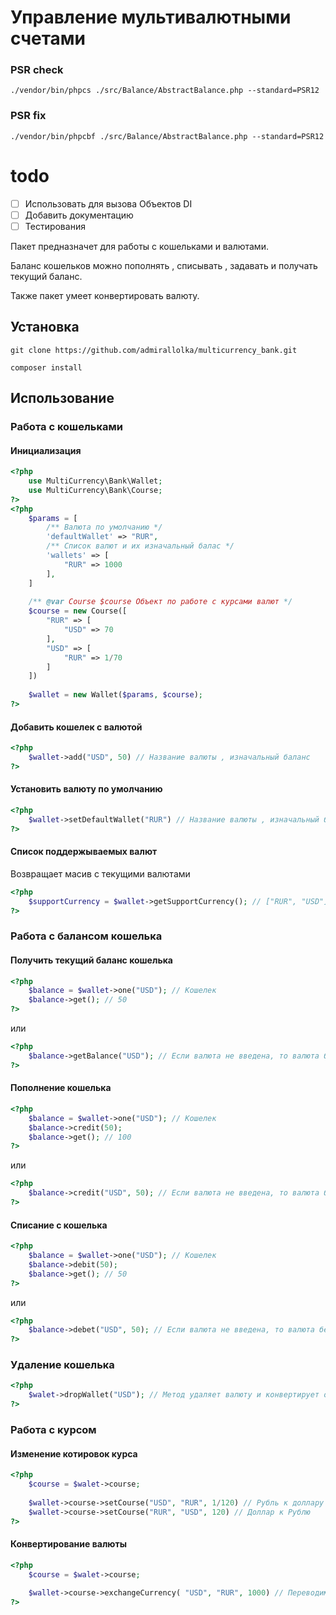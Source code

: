 # Управление мультивалютными счетами
 
### PSR check
```shell
./vendor/bin/phpcs ./src/Balance/AbstractBalance.php --standard=PSR12
```
### PSR fix
```shell
./vendor/bin/phpcbf ./src/Balance/AbstractBalance.php --standard=PSR12
```

# todo
- [ ] Использовать для вызова Объектов DI
- [ ] Добавить документацию 
- [ ] Тестирования

Пакет предназначет для работы с кошельками и валютами. 

Баланс кошельков можно пополнять , списывать , задавать и получать текущий баланс.

Также пакет умеет конвертировать валюту. 

## Установка
``` shell
git clone https://github.com/admirallolka/multicurrency_bank.git

composer install
```

## Использование

### Работа с кошельками

#### Инициализация
```php
<?php
    use MultiCurrency\Bank\Wallet;
    use MultiCurrency\Bank\Course;
?>
<?php
    $params = [
        /** Валюта по умолчанию */
        'defaultWallet' => "RUR",
        /** Список валют и их изначальный балас */ 
        'wallets' => [
            "RUR" => 1000
        ],
    ]
    
    /** @var Course $course Объект по работе с курсами валют */
    $course = new Course([
        "RUR" => [
            "USD" => 70         
        ],
        "USD" => [
            "RUR" => 1/70        
        ]
    ]) 
    
    $wallet = new Wallet($params, $course);
?>
```

#### Добавить кошелек с валютой
```php
<?php
    $wallet->add("USD", 50) // Название валюты , изначальный баланс 
?>
```
#### Установить валюту по умолчанию
```php
<?php
    $wallet->setDefaultWallet("RUR") // Название валюты , изначальный баланс 
?>
```
#### Список поддержываемых валют
Возвращает масив с текущими валютами
```php
<?php 
    $supportCurrency = $wallet->getSupportCurrency(); // ["RUR", "USD"]
?>
```
### Работа с балансом кошелька
#### Получить текущий баланс кошелька

```php
<?php
    $balance = $wallet->one("USD"); // Кошелек
    $balance->get(); // 50
?>
```
или
```php
<?php
    $balance->getBalance("USD"); // Если валюта не введена, то валюта берется из значения по умолчанию
?>
```


#### Пополнение кошелька 
```php
<?php
    $balance = $wallet->one("USD"); // Кошелек
    $balance->credit(50); 
    $balance->get(); // 100
?>
```
или
```php
<?php
    $balance->credit("USD", 50); // Если валюта не введена, то валюта берется из значения по умолчанию
?>
```

#### Списание с кошелька
```php
<?php
    $balance = $wallet->one("USD"); // Кошелек
    $balance->debit(50); 
    $balance->get(); // 50
?>
```
или
```php
<?php
    $balance->debet("USD", 50); // Если валюта не введена, то валюта берется из значения по умолчанию
?>
```

### Удаление кошелька
```php
<?php
    $walet->dropWallet("USD"); // Метод удаляет валюту и конвертирует остаток, пополняя кошелек по умолчанию
?>
```

### Работа с курсом 

#### Изменение котировок курса
```php
<?php
    $course = $walet->course;
    
    $wallet->course->setCourse("USD", "RUR", 1/120) // Рубль к доллару
    $wallet->course->setCourse("RUR", "USD", 120) // Доллар к Рублю
?>
```

#### Конвертирование валюты
```php
<?php
    $course = $walet->course;
    
    $wallet->course->exchangeCurrency( "USD", "RUR", 1000) // Переводим рубли в доллары
?>
```



